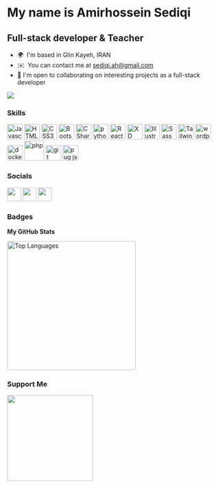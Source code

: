 My name is Amirhossein Sediqi
===============================

Full-stack developer & Teacher
-----------------------------
*   🌍  I'm based in Glin Kayeh, IRAN
*   ✉️  You can contact me at [sediqi.ah@gmail.com](mailto:sediqi.ah@gmail.com)
*   🤝  I'm open to collaborating on interesting projects as a full-stack developer

<a href="https://github.com/Amirhosseinsediqi" target="_blank" rel="noreferrer"><img
  src="https://img.shields.io/github/followers/Amirhosseinsediqi?style=social"></a>
                  
### Skills
<p align="left">
<a href="https://developer.mozilla.org/en-US/docs/Web/JavaScript" target="_blank" rel="noreferrer"><img src="https://raw.githubusercontent.com/danielcranney/readme-generator/main/public/icons/skills/javascript-colored.svg" width="36" height="36" alt="Javascript" /></a>
<a href="https://developer.mozilla.org/en-US/docs/Glossary/HTML5" target="_blank" rel="noreferrer"><img src="https://raw.githubusercontent.com/danielcranney/readme-generator/main/public/icons/skills/html5-colored.svg" width="36" height="36" alt="HTML5" /></a>
<a href="https://developer.mozilla.org/en-US/docs/Web/CSS" target="_blank" rel="noreferrer"><img src="https://raw.githubusercontent.com/danielcranney/readme-generator/main/public/icons/skills/css3-colored.svg" width="36" height="36" alt="CSS3" /></a>
<a href="https://getbootstrap.com/" target="_blank" rel="noreferrer"><img src="https://raw.githubusercontent.com/danielcranney/readme-generator/main/public/icons/skills/bootstrap-colored.svg" width="36" height="36" alt="Bootstrap" /></a>
<a href="https://docs.microsoft.com/en-us/dotnet/csharp/" target="_blank" rel="noreferrer"><img src="https://raw.githubusercontent.com/danielcranney/readme-generator/main/public/icons/skills/csharp-colored.svg" width="36" height="36" alt="CSharp" /></a>
<a href="https://docs.python.org/3/" target="_blank" rel="noreferrer"><img src="https://cdn-icons-png.flaticon.com/512/5968/5968350.png" width="36" height="36" alt="python" /></a>
<a href="https://reactjs.org/" target="_blank" rel="noreferrer"><img src="https://raw.githubusercontent.com/danielcranney/readme-generator/main/public/icons/skills/react-colored.svg" width="36" height="36" alt="React" /></a>
<a href="https://www.adobe.com/uk/products/xd.html" target="_blank" rel="noreferrer"><img src="https://raw.githubusercontent.com/danielcranney/readme-generator/main/public/icons/skills/xd-colored-dark.svg" width="36" height="36" alt="XD" /></a>
<a href="adobe.com/uk/products/illustrator.html" target="_blank" rel="noreferrer"><img src="https://raw.githubusercontent.com/danielcranney/readme-generator/main/public/icons/skills/illustrator-colored-dark.svg" width="36" height="36" alt="Illustrator" /></a>
<a href="https://sass-lang.com/" target="_blank" rel="noreferrer"><img src="https://raw.githubusercontent.com/danielcranney/readme-generator/main/public/icons/skills/sass-colored.svg" width="36" height="36" alt="Sass" /></a>
<a href="https://tailwindcss.com/" target="_blank" rel="noreferrer"><img src="https://raw.githubusercontent.com/danielcranney/readme-generator/main/public/icons/skills/tailwindcss-colored.svg" width="36" height="36" alt="TailwindCSS" /></a>
<a href="https://wordpress.org/" target="_blank" rel="noreferrer"><img src="https://cdn-icons-png.flaticon.com/512/174/174881.png" width="36" height="36" alt="wordpress" /></a>
<a href="https://www.docker.com/" target="_blank" rel="noreferrer"><img src="https://cdn-icons-png.flaticon.com/512/5969/5969059.png" width="36" height="36" alt="docker" /></a>
<a href="https://www.php.net/" target="_blank" rel="noreferrer"><img src="http://lofrev.net/wp-content/photos/2017/05/php_emblem.png" width="46" height="46" alt="php"/></a>
<a href="https://git-scm.com/" target="_blank" rel="noreferrer"><img src="https://cdn-icons-png.flaticon.com/512/4494/4494748.png" width="36" height="36" alt="git"/></a>
<a href="https://pugjs.org/" target="_blank" rel="noreferrer"><img src="https://cdn.freebiesupply.com/logos/large/2x/pug-logo-png-transparent.png" width="36" height="36" alt="pug js"/></a>
</p>
                    
### Socials 
<p align="left">
<a href="https://www.instagram.com/amirhosseinsediqi/" target="_blank" rel="noreferrer"><img src="https://raw.githubusercontent.com/danielcranney/readme-generator/main/public/icons/socials/instagram.svg" width="32" height="32" /></a>
<a href="https://github.com/Amirhosseinsediqi" target="_blank" rel="noreferrer"><img src="https://raw.githubusercontent.com/danielcranney/readme-generator/main/public/icons/socials/github-dark.svg" width="32" height="32" /></a>
<a href="https://www.linkedin.com/in/amirhossein-sediqi-9282b8228/" target="_blank" rel="noreferrer"><img src="https://raw.githubusercontent.com/danielcranney/readme-generator/main/public/icons/socials/linkedin.svg" width="32" height="32" /></a>

  
### Badges
  
<b>My GitHub Stats</b>

<a href="https://github.com/Amirhosseinsediqi" align="left"><img width="300" src="https://github-readme-stats.vercel.app/api/top-langs/?username=Amirhosseinsediqi&langs_count=10&title_color=0891b2&text_color=ffffff&icon_color=0891b2&bg_color=1c1917&hide_border=true&locale=en&custom_title=Top%20%Languages" alt="Top Languages" /></a>
  
### Support Me
<a href="https://www.buymeacoffee.com/sediqi?new=1"><img src="https://cdn.buymeacoffee.com/buttons/v2/default-yellow.png" width="200" /></a>
